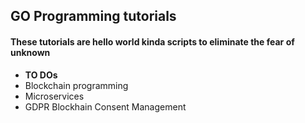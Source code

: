 <h2>GO Programming tutorials</h2>
<h4>These tutorials are hello world kinda scripts to eliminate the fear of unknown</h4>

- <b>TO DOs</b>
 - Blockchain programming
 - Microservices
 - GDPR Blockhain Consent Management
